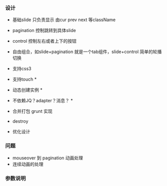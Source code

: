 ### 设计 ###
- 基础slide 只负责显示 由cur prev next 等className

- pagination 控制跳转到具体slide

- control 控制左右或者上下的按钮

- 自由组合，如slide+pagination 就是一个tab组件，slide+control 简单的轮播切换

- 支持css3

- 支持touch *

- 动态创建实例 *

- 不依赖JQ？adapter？消息？ *

- 合并打包 grunt 实现

- destroy

- 优化设计


### 问题 ###
 - mouseover 到 pagination 动画处理
 - 连续动画的处理

### 参数说明 ###